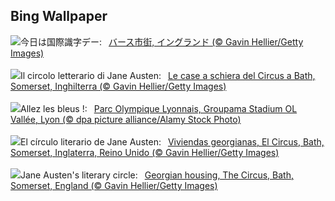 ## Bing Wallpaper
![](https://www.bing.com/th?id=OHR.BathCircus_JA-JP8331862616_UHD.jpg&w=1000)今日は国際識字デー:&nbsp;&ensp;[バース市街, イングランド (© Gavin Hellier/Getty Images)](https://www.bing.com/th?id=OHR.BathCircus_JA-JP8331862616_UHD.jpg)
<br><br/>
![](https://www.bing.com/th?id=OHR.BathCircus_IT-IT9829288820_UHD.jpg&w=1000)Il circolo letterario di Jane Austen:&nbsp;&ensp;[Le case a schiera del Circus a Bath, Somerset, Inghilterra (© Gavin Hellier/Getty Images)](https://www.bing.com/th?id=OHR.BathCircus_IT-IT9829288820_UHD.jpg)
<br><br/>
![](https://www.bing.com/th?id=OHR.RugbyWorldCup_FR-FR6347432536_UHD.jpg&w=1000)Allez les bleus !:&nbsp;&ensp;[Parc Olympique Lyonnais, Groupama Stadium OL Vallée, Lyon (© dpa picture alliance/Alamy Stock Photo)](https://www.bing.com/th?id=OHR.RugbyWorldCup_FR-FR6347432536_UHD.jpg)
<br><br/>
![](https://www.bing.com/th?id=OHR.BathCircus_ES-ES7093091881_UHD.jpg&w=1000)El círculo literario de Jane Austen:&nbsp;&ensp;[Viviendas georgianas, El Circus, Bath, Somerset, Inglaterra, Reino Unido (© Gavin Hellier/Getty Images)](https://www.bing.com/th?id=OHR.BathCircus_ES-ES7093091881_UHD.jpg)
<br><br/>
![](https://www.bing.com/th?id=OHR.BathCircus_EN-GB3224549053_UHD.jpg&w=1000)Jane Austen's literary circle:&nbsp;&ensp;[Georgian housing, The Circus, Bath, Somerset, England (© Gavin Hellier/Getty Images)](https://www.bing.com/th?id=OHR.BathCircus_EN-GB3224549053_UHD.jpg)
<br><br/>
